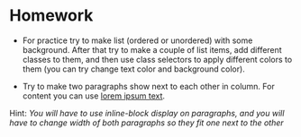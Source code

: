 # Homework

* For practice try to make list (ordered or unordered) with some background. After that try to make a couple of list items, add different classes to them, and then use class selectors to apply different colors to them (you can try change text color and background color).

* Try to make two paragraphs show next to each other in column. For content you can use [lorem ipsum text](https://www.lipsum.com/). 

Hint: *You will have to use inline-block display on paragraphs, and you will have to change width of both paragraphs so they fit one next to the other*